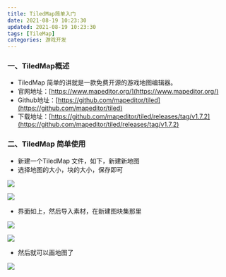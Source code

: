 ```yaml
---
title: TiledMap简单入门
date: 2021-08-19 10:23:30
updated: 2021-08-19 10:23:30
tags: [TileMap]
categories: 游戏开发
---
```


### 一、TiledMap概述
+ TiledMap 简单的讲就是一款免费开源的游戏地图编辑器。
+ 官网地址：[https://www.mapeditor.org/](https://www.mapeditor.org/)
+ Github地址：[https://github.com/mapeditor/tiled](https://github.com/mapeditor/tiled)
+ 下载地址：[https://github.com/mapeditor/tiled/releases/tag/v1.7.2](https://github.com/mapeditor/tiled/releases/tag/v1.7.2)

<!--more-->

### 二、TiledMap 简单使用

+ 新建一个TiledMap 文件，如下，新建新地图
+ 选择地图的大小，块的大小，保存即可



![](new.png)



![](view.png)



+ 界面如上，然后导入素材，在新建图块集那里

![](import_pic.png)



![](import_result.png)



+ 然后就可以画地图了

![](working.png)

